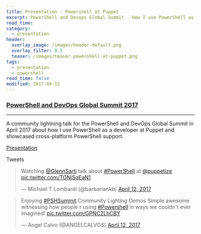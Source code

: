 ```yaml
---
title: Presentation - Powershell at Puppet
excerpt: PowerShell and Devops Global Summit - How I use PowerShell as a developer at Puppet
read_time:
category:
  - presentation
header:
  overlay_image: /images/header-default.png
  overlay_filter: 0.5
  teaser: /images/teaser-powershell-at-puppet.png
tags:
  - presentation
  - powershell
read_time: false
modified: 2017-04-12
---
```


### [PowerShell and DevOps Global Summit 2017](https://eventloom.com/event/home/summit2017)

---

A community lightning talk for the PowerShell and DevOps Global Summit in April 2017 about how I use PowerShell as a developer at Puppet and showcased cross-platform PowerShell support.

[Presentation](https://speakerdeck.com/glennsarti/powershell-at-puppet-dot-com-12-apr-2017)

Tweets

<blockquote class="twitter-tweet" data-lang="en"><p lang="en" dir="ltr">Watching <a href="https://twitter.com/GlennSarti">@GlennSarti</a> talk about <a href="https://twitter.com/hashtag/PowerShell?src=hash">#PowerShell</a> at <a href="https://twitter.com/puppetize">@puppetize</a> <a href="https://t.co/TGNjSqEaN1">pic.twitter.com/TGNjSqEaN1</a></p>&mdash; Michael T Lombardi (@barbariankb) <a href="https://twitter.com/barbariankb/status/852253752849334272">April 12, 2017</a></blockquote>
<script async src="//platform.twitter.com/widgets.js" charset="utf-8"></script>

<blockquote class="twitter-tweet" data-lang="en"><p lang="en" dir="ltr">Enjoying <a href="https://twitter.com/hashtag/PSHSummit?src=hash">#PSHSummit</a> Community Lighting Demos Simple awesome witnessing how people r using <a href="https://twitter.com/hashtag/Powershell?src=hash">#Powershell</a> in ways we couldn&#39;t  ever imagined! <a href="https://t.co/GPNC2LhCBY">pic.twitter.com/GPNC2LhCBY</a></p>&mdash; Angel Calvo (@ANGELCALVOS) <a href="https://twitter.com/ANGELCALVOS/status/852262727426887680">April 12, 2017</a></blockquote>
<script async src="//platform.twitter.com/widgets.js" charset="utf-8"></script>
